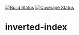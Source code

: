 [![Build Status](https://travis-ci.org/andela-ajamiu/inverted-index.svg?branch=master)](https://travis-ci.org/andela-ajamiu/inverted-index) <a href='https://coveralls.io/github/andela-ajamiu/inverted-index'><img src='https://coveralls.io/repos/github/andela-ajamiu/inverted-index/badge.svg' alt='Coverage Status' /></a>


# inverted-index
